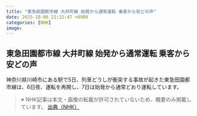 ```yaml
---
title: "東急田園都市線 大井町線 始発から通常運転 乗客から安どの声"
date: 2025-10-06 22:22:47 +0900
categories: [NHK]
image: 
---
```

## 東急田園都市線 大井町線 始発から通常運転 乗客から安どの声

神奈川県川崎市にある駅で5日、列車どうしが衝突する事故が起きた東急田園都市線は、6日夜、運転を再開し、7日は始発から通常どおり運転しています。

> ※ NHK記事は本文・画像の転載が許可されていないため、概要のみ掲載しています。
[出典（NHK）](http://www3.nhk.or.jp/news/html/20251006/k10014942851000.html)
